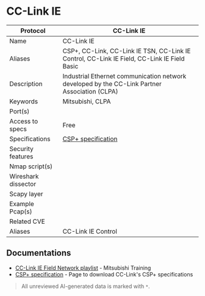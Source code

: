 # CC-Link IE

| Protocol | CC-Link IE |
|---|---|
| Name | CC-Link IE |
| Aliases | CSP+, CC-Link, CC-Link IE TSN, CC-Link IE Control, CC-Link IE Field, CC-Link IE Field Basic |
| Description | Industrial Ethernet communication network developed by the CC-Link Partner Association (CLPA) |
| Keywords | Mitsubishi, CLPA |
| Port(s) |  |
| Access to specs | Free |
| Specifications | [CSP+ specification](https://www.cc-link.org/en/downloads/index.html) |
| Security features |  |
| Nmap script(s) |  |
| Wireshark dissector |  |
| Scapy layer |  |
| Example Pcap(s) |  |
| Related CVE |  |
| Aliases | CC-Link IE Control |

## Documentations
- [CC-Link IE Field Network playlist](https://www.youtube.com/watch?v=h8QXlx2Xv9M&list=PL2zpUSDLjMt-J1HGOdzR1blv1z1s-eF03) - Mitsubishi Training
- [CSP+ specification](https://www.cc-link.org/en/downloads/index.html) - Page to download CC-Link's CSP+ specifications

> All unreviewed AI-generated data is marked with `*`.
